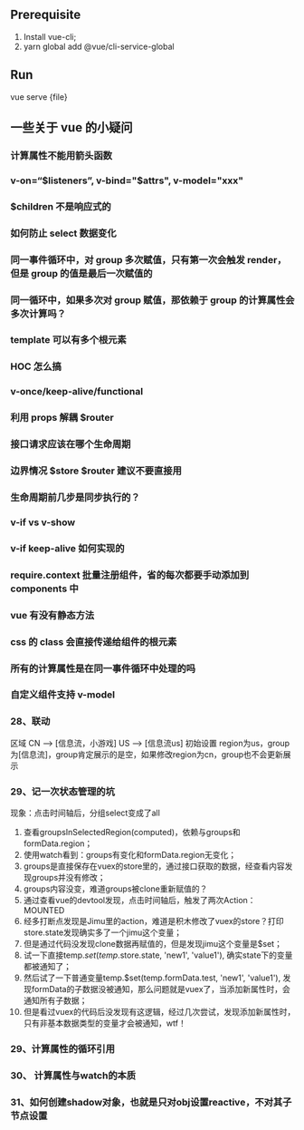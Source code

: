 
## Prerequisite

1. Install vue-cli;
2. yarn global add @vue/cli-service-global

## Run

vue serve {file}

## 一些关于 vue 的小疑问

### 计算属性不能用箭头函数

### v-on=“$listeners”, v-bind="$attrs", v-model="xxx"

### $children 不是响应式的

### 如何防止 select 数据变化

### 同一事件循环中，对 group 多次赋值，只有第一次会触发 render，但是 group 的值是最后一次赋值的

### 同一循环中，如果多次对 group 赋值，那依赖于 group 的计算属性会多次计算吗？

### template 可以有多个根元素

### HOC 怎么搞

### v-once/keep-alive/functional

### 利用 props 解耦 $router

### 接口请求应该在哪个生命周期

### 边界情况 $store $router 建议不要直接用

### 生命周期前几步是同步执行的？

### v-if vs v-show

### v-if keep-alive 如何实现的

### require.context 批量注册组件，省的每次都要手动添加到 components 中

### vue 有没有静态方法

### css 的 class 会直接传递给组件的根元素

### 所有的计算属性是在同一事件循环中处理的吗

### 自定义组件支持 v-model

### 28、联动
区域
CN —> [信息流，小游戏]
US —> [信息流us]
初始设置 region为us，group为[信息流]，group肯定展示的是空，如果修改region为cn，group也不会更新展示

### 29、记一次状态管理的坑
现象：点击时间轴后，分组select变成了all

1. 查看groupsInSelectedRegion(computed)，依赖与groups和formData.region；
2. 使用watch看到：groups有变化和formData.region无变化；
3. groups是直接保存在vuex的store里的，通过接口获取的数据，经查看内容发现groups并没有修改；
4. groups内容没变，难道groups被clone重新赋值的？
5. 通过查看vue的devtool发现，点击时间轴后，触发了两次Action：MOUNTED
6. 经多打断点发现是Jimu里的action，难道是积木修改了vuex的store？打印store.state发现确实多了一个jimu这个变量；
7. 但是通过代码没发现clone数据再赋值的，但是发现jimu这个变量是$set；
8. 试一下直接temp.$set(temp.$store.state, 'new1', 'value1'), 确实state下的变量都被通知了；
9. 然后试了一下普通变量temp.$set(temp.formData.test, 'new1', 'value1'), 发现formData的子数据没被通知，那么问题就是vuex了，当添加新属性时，会通知所有子数据；
10. 但是看过vuex的代码后没发现有这逻辑，经过几次尝试，发现添加新属性时，只有非基本数据类型的变量才会被通知，wtf！

### 29、计算属性的循环引用

### 30、 计算属性与watch的本质

### 31、如何创建shadow对象，也就是只对obj设置reactive，不对其子节点设置
